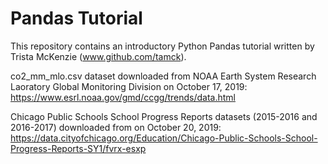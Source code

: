 # Pandas Tutorial

This repository contains an introductory Python Pandas tutorial written by Trista McKenzie (www.github.com/tamck).

co2_mm_mlo.csv dataset downloaded from NOAA Earth System Research Laoratory Global Monitoring Division on October 17, 2019: https://www.esrl.noaa.gov/gmd/ccgg/trends/data.html

Chicago Public Schools School Progress Reports datasets (2015-2016 and 2016-2017) downloaded from on October 20, 2019: https://data.cityofchicago.org/Education/Chicago-Public-Schools-School-Progress-Reports-SY1/fvrx-esxp


